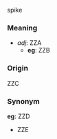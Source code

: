spike
### Meaning
+ _adj_: ZZA
    + __eg__: ZZB

### Origin

ZZC

### Synonym

__eg__: ZZD

+ ZZE


